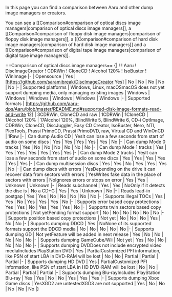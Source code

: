 In this page you can find a comparison between Aaru and other dump image managers or creators.

You can see a [[Comparison#comparison of optical discs image managers|comparison of optical discs image managers]],
a [[Comparison#comparison of floppy disk image managers|comparison of floppy disk image managers]], a
[[Comparison#comparison of hard disk image managers|comparison of hard disk image managers]] and a
[[Comparison#comparison of digital tape image managers|comparison of digital tape image managers]].

==Comparison of optical discs image managers== {|
!
! Aaru
! DiscImageCreator
! CDRWin
! CloneCD
! Alcohol 120%
! IsoBuster
! WinImage |- | Opensource | Yes | [https://github.com/saramibreak/DiscImageCreator Yes]
| No | No | No | No | No |- | Supported platforms | Windows, Linux, macOS<ref name="notyetmacos">macOS does not yet
support dumping media, only managing existing images</ref>
| Windows | Windows | Windows | Windows | Windows | Windows |- | Supported formats
| [https://github.com/aaru-dps/Aaru/blob/master/README.md#supported-disk-image-formats-read-and-write 12]
| 3<ref name="discimagecreator">CDRWin, CloneCD and raw</ref>
| 1<ref name="cdrwin">CDRWin</ref>
| 1<ref name="clonecd">CloneCD</ref>
| 1<ref name="alcohol">Alcohol 120%</ref>
| 17<ref name="isobuster">Alcohol 120%, BlindWrite 5, BlindWrite 6, CD-i OptImage, CDRWin, CloneCD, DiscJuggler, Easy CD
Creator, IsoBuster, Nero, NTI, PlexTools, Prassi PrimoCD, Prassi PrimoDVD, raw, Virtual CD and WinOnCD</ref>
| 1<ref name="winimage">Raw</ref>
|- | Can dump Audio CD | Yes<ref name="audiocd">It can lose a few seconds from start of audio on some discs</ref>
| Yes | Yes | Yes | Yes | Yes | No |- | Can dump Mode 0 tracks | Yes | No | No | No | No | No | No |- | Can dump Mode 1
tracks | Yes | Yes | Yes | Yes | Yes | Yes | Yes |- | Can dump Mode 2 tracks | Yes<ref name="audiocd">It can lose a few
seconds from start of audio on some discs</ref>
| Yes | Yes | Yes | Yes | Yes | Yes |- | Can dump multisession discs | Yes | Yes | No | Yes | Yes | Yes | No |- | Can
dump discs with errors | Yes<ref name="partialdata">Depending on the drive it can recover data from sectors with
errors</ref>
| Yes<ref name="fakedata">Writes fake data in the place of sectors with errors</ref>
| No<ref name="ignoreerrors">Ignores errors or stops on error</ref>
| Yes<ref name="fakedata"/>
| Yes<ref name="fakedata"/>
| Unknown | Unknown |- | Reads subchannel | Yes | Yes | No<ref name="cdg">Only if it detects the disc is | No a
CD+G</ref>
| Yes | Yes | Unknown | No |- | Reads lead-in postgap | Yes | Yes | No | No | No | No | No |- | Supports illegal TOCs |
Yes | Yes | No | Yes | Yes | Yes | No |- | Supports error based copy protections | Yes | Yes | No | Yes | Yes | Yes | No
|- | Supports twin sectors based copy protections | Not yet<ref name="pendingformat">Pending format support</ref>
| No | No | No | No | No | No |- | Supports position based copy protections | Not yet<ref name="pendingformat"/>
| No | No | No | Yes | No | No |- | Supports dumping DDCD | Yes | No<ref name="noddcd">None of its supported formats
support the DDCD media</ref>
| No<ref name="noddcd"/>
| No<ref name="noddcd"/>
| No<ref name="noddcd"/>
| No<ref name="noddcd"/>
| No<ref name="noddcd"/>
|- | Supports dumping GD | Not yet<ref name="nextrelease">Feature will be added in next release</ref>
| Yes | No | No | No | No | No |- | Supports dumping GameCube/Wii | Not yet<ref name="nextrelease"/>
| Yes | No | No | No | No | No |- | Supports dumping DVD<ref name="nocrypt">Does not include encrypted video
media</ref><ref name="includedvd">Includes PlayStation DVD</ref>
| Yes | Partial<ref name="losspfi">Customized PFI information, like PSN of start LBA in DVD-RAM will be lost</ref>
| No | No | Partial<ref name="losspfi"/>
| Partial<ref name="losspfi"/>
| Partial<ref name="losspfi"/>
|- | Supports dumping HD DVD<ref name="nocrypt"/>
| Yes | Partial<ref name="losshdpfi">Customized PFI information, like PSN of start LBA in HD DVD-RAM will be lost</ref>
| No | No | Partial<ref name="losshdpfi"/>
| Partial<ref name="losshdpfi"/>
| Partial<ref name="losshdpfi"/>
|- | Supports dumping Blu-ray<ref name="nocrypt"/><ref name="includebd">Includes PlayStation Blu-ray</ref>
| Yes | Yes | No | No | Yes | Yes | Yes |- | Supports dumping Xbox Game discs | Yes<ref name="xgd2untested">XGD2 are
untested</ref><ref name="noxgd3">XGD3 are not supported</ref>
| Yes<ref name="noxgd3"/>
| No | No | No | No | No |}

<references>